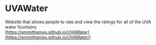 # UVAWater
Website that allows people to rate and view the ratings for all of the UVA water fountains\
[https://emmittjames.github.io/UVAWater](https://emmittjames.github.io/UVAWater/)
